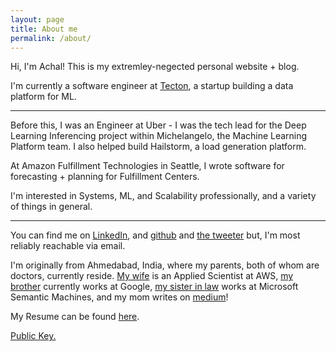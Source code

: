 ```yaml
---
layout: page
title: About me
permalink: /about/
---
```


Hi, I'm Achal! This is my extremley-negected personal website + blog.

I'm currently a software engineer at [Tecton](https://tecton.ai/), a startup building a data platform for ML. 

---


Before this, I was an Engineer at Uber - I was the tech lead for the Deep Learning Inferencing project within Michelangelo, the Machine Learning Platform team. I also helped build Hailstorm, a load generation platform.

At Amazon Fulfillment Technologies in Seattle, I wrote software for forecasting + planning for Fulfillment Centers. 

I'm interested in Systems, ML, and Scalability professionally, and a variety of things in general.

---


You can find me on [LinkedIn](https://www.linkedin.com/in/achalnshah/), and [github](https://github.com/achals) and [the tweeter](https://twitter.com/achalsdotcom) but, I'm most reliably reachable via email.

I'm originally from Ahmedabad, India, where my parents, both of whom are doctors, currently reside. [My wife](https://www.linkedin.com/in/rishitaa/) is an Applied Scientist at AWS, [my brother](http://www.linkedin.com/in/rushinnshah) currently works at Google, [my sister in law](https://www.linkedin.com/in/anushabalakrishnan/) works at Microsoft Semantic Machines, and my mom writes on [medium](https://medium.com/@ashashah55)!

My Resume can be found [here](/resume.pdf).

[Public Key.](https://keybase.io/achals/key.asc)
